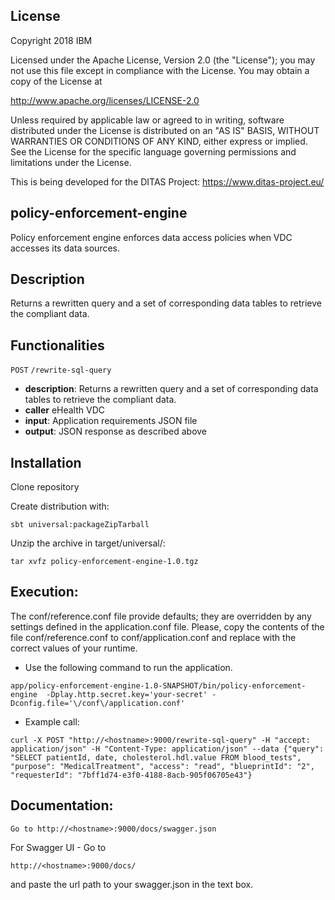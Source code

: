 ## License 
Copyright 2018 IBM

Licensed under the Apache License, Version 2.0 (the "License"); you may not
use this file except in compliance with the License. You may obtain a copy of
the License at

http://www.apache.org/licenses/LICENSE-2.0

Unless required by applicable law or agreed to in writing, software
distributed under the License is distributed on an "AS IS" BASIS, WITHOUT
WARRANTIES OR CONDITIONS OF ANY KIND, either express or implied. See the
License for the specific language governing permissions and limitations under
the License.

This is being developed for the DITAS Project: https://www.ditas-project.eu/

## policy-enforcement-engine

Policy enforcement engine enforces data access policies when VDC accesses its data sources. 

## Description 

Returns a rewritten query and a set of corresponding data tables to retrieve the compliant data.

## Functionalities

`POST` `/rewrite-sql-query`

  * **description**: Returns a rewritten query and a set of corresponding data tables to
    retrieve the compliant data. 
  * **caller** eHealth VDC
  * **input**: Application requirements JSON file
  * **output**: JSON response as described above

## Installation
Clone repository

Create distribution with:
```
sbt universal:packageZipTarball
```

Unzip the archive in target/universal/:
```
tar xvfz policy-enforcement-engine-1.0.tgz
```


## Execution:

The conf/reference.conf file provide defaults; they are overridden by any settings defined in the application.conf file. Please, copy the contents of the file conf/reference.conf to conf/application.conf and replace with the correct values of your runtime.

* Use the following command to run the application.

```
app/policy-enforcement-engine-1.0-SNAPSHOT/bin/policy-enforcement-engine  -Dplay.http.secret.key='your-secret' -Dconfig.file='\/conf\/application.conf'
```

* Example call:
```
curl -X POST "http://<hostname>:9000/rewrite-sql-query" -H "accept: application/json" -H "Content-Type: application/json" --data {"query": "SELECT patientId, date, cholesterol.hdl.value FROM blood_tests", "purpose": "MedicalTreatment", "access": "read", "blueprintId": "2", "requesterId": "7bff1d74-e3f0-4188-8acb-905f06705e43"}
```

## Documentation:
```
Go to http://<hostname>:9000/docs/swagger.json 
```

For Swagger UI - Go to 
```
http://<hostname>:9000/docs/ 
```
and paste the url path to your swagger.json in the text box.

